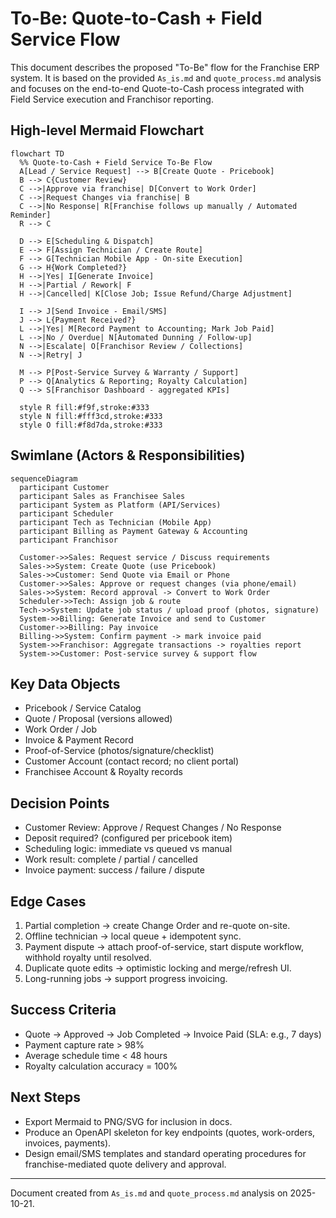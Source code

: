 # To-Be: Quote-to-Cash + Field Service Flow

This document describes the proposed "To-Be" flow for the Franchise ERP system. It is based on the provided `As_is.md` and `quote_process.md` analysis and focuses on the end-to-end Quote-to-Cash process integrated with Field Service execution and Franchisor reporting.

## High-level Mermaid Flowchart

```mermaid
flowchart TD
  %% Quote-to-Cash + Field Service To-Be Flow
  A[Lead / Service Request] --> B[Create Quote - Pricebook]
  B --> C{Customer Review}
  C -->|Approve via franchise| D[Convert to Work Order]
  C -->|Request Changes via franchise| B
  C -->|No Response| R[Franchise follows up manually / Automated Reminder]
  R --> C

  D --> E[Scheduling & Dispatch]
  E --> F[Assign Technician / Create Route]
  F --> G[Technician Mobile App - On-site Execution]
  G --> H{Work Completed?}
  H -->|Yes| I[Generate Invoice]
  H -->|Partial / Rework| F
  H -->|Cancelled| K[Close Job; Issue Refund/Charge Adjustment]

  I --> J[Send Invoice - Email/SMS]
  J --> L{Payment Received?}
  L -->|Yes| M[Record Payment to Accounting; Mark Job Paid]
  L -->|No / Overdue| N[Automated Dunning / Follow-up]
  N -->|Escalate| O[Franchisor Review / Collections]
  N -->|Retry| J

  M --> P[Post-Service Survey & Warranty / Support]
  P --> Q[Analytics & Reporting; Royalty Calculation]
  Q --> S[Franchisor Dashboard - aggregated KPIs]

  style R fill:#f9f,stroke:#333
  style N fill:#fff3cd,stroke:#333
  style O fill:#f8d7da,stroke:#333
```

## Swimlane (Actors & Responsibilities)

```mermaid
sequenceDiagram
  participant Customer
  participant Sales as Franchisee Sales
  participant System as Platform (API/Services)
  participant Scheduler
  participant Tech as Technician (Mobile App)
  participant Billing as Payment Gateway & Accounting
  participant Franchisor

  Customer->>Sales: Request service / Discuss requirements
  Sales->>System: Create Quote (use Pricebook)
  Sales->>Customer: Send Quote via Email or Phone
  Customer->>Sales: Approve or request changes (via phone/email)
  Sales->>System: Record approval -> Convert to Work Order
  Scheduler->>Tech: Assign job & route
  Tech->>System: Update job status / upload proof (photos, signature)
  System->>Billing: Generate Invoice and send to Customer
  Customer->>Billing: Pay invoice
  Billing->>System: Confirm payment -> mark invoice paid
  System->>Franchisor: Aggregate transactions -> royalties report
  System->>Customer: Post-service survey & support flow
```

## Key Data Objects
- Pricebook / Service Catalog
- Quote / Proposal (versions allowed)
- Work Order / Job
- Invoice & Payment Record
- Proof-of-Service (photos/signature/checklist)
 - Customer Account (contact record; no client portal)
- Franchisee Account & Royalty records

## Decision Points
- Customer Review: Approve / Request Changes / No Response
- Deposit required? (configured per pricebook item)
- Scheduling logic: immediate vs queued vs manual
- Work result: complete / partial / cancelled
- Invoice payment: success / failure / dispute

## Edge Cases
1. Partial completion -> create Change Order and re-quote on-site.
2. Offline technician -> local queue + idempotent sync.
3. Payment dispute -> attach proof-of-service, start dispute workflow, withhold royalty until resolved.
4. Duplicate quote edits -> optimistic locking and merge/refresh UI.
5. Long-running jobs -> support progress invoicing.

## Success Criteria
- Quote -> Approved -> Job Completed -> Invoice Paid (SLA: e.g., 7 days)
- Payment capture rate > 98%
- Average schedule time < 48 hours
- Royalty calculation accuracy = 100%

## Next Steps
- Export Mermaid to PNG/SVG for inclusion in docs.
- Produce an OpenAPI skeleton for key endpoints (quotes, work-orders, invoices, payments).
- Design email/SMS templates and standard operating procedures for franchise-mediated quote delivery and approval.

---

Document created from `As_is.md` and `quote_process.md` analysis on 2025-10-21.
